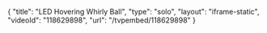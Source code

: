 {
    "title": "LED Hovering Whirly Ball",
    "type": "solo",
    "layout": "iframe-static",
    "videoId": "118629898",
    "url": "\/tvpembed\/118629898"
}